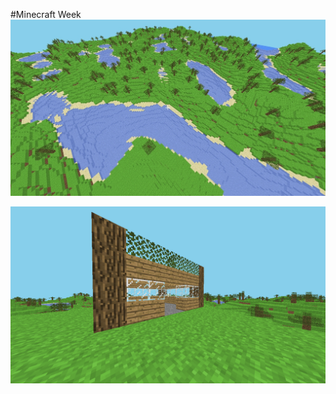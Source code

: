 #Minecraft Week 
![terrain_screenshot](Screenshots/terrain.jpg)

![wooden_house](Screenshots/woodenhouse.png)
